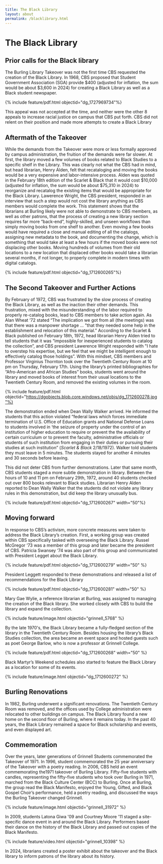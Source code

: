 ```yaml
---
title: The Black Library
layout: about
permalink: /blacklibrary.html
---
```

# The Black Library

## Prior calls for the Black library
The Burling Library Takeover was not the first time CBS requested the creation of the Black Library. In 1968, CBS proposed that Student Government Association (SGA)  provide $400 (adjusted for inflation, the sum would be about $3,600 in 2024) for creating a Black Library as well as a Black student newspaper. 

{% include feature/pdf.html objectid="dg_1727969734"%}

This appeal was not accepted at the time, and neither were the other 8 appeals to increase racial justice on campus that CBS put forth.  CBS did not relent on their position and made more attempts to create a Black Library

## Aftermath of the Takeover
While the demands from the Takeover were more or less formally approved by campus administration, the fruition of the demands were far slower. At first, the library moved a few volumes of books related to Black Studies to a specific shelf in the Library. This was clearly not what the CBS had in mind, but head librarian, Henry Alden, felt that recataloging and moving the books would be a very expensive and labor-intensive process. Alden was quoted in the February 18th edition of the Scarlet & Black that it would cost $10,000 (adjusted for inflation, the sum would be about $75,310 in 2024) to reorganize and recatalog the existing items that would be appropriate for the Black Library. Lawerence Wright, the CBS president, responded in an interview that such a step would not cost the library anything as CBS members would complete the work. 
This statement shows that the librarians at  Burling likely were not able to demonstrate to CBS members, as well as other patrons, that the process of creating a new library section requires far more “back-end”, highly-skilled, and unseen workflows than simply moving books from one shelf to another. Even moving a few books would have required a close and manual editing of all the catalogs, assigning new metadata to the book, and documenting the change, which is something that would take at least a few hours if the moved books were not displacing other books. Moving hundreds of volumes from their old locations to a new location that displaced other books would take a librarian several months, if not longer, to properly complete in modern times with digital catalogs. 

{% include feature/pdf.html objectid="dg_1712600265"%}

## The Second Takeover and Further Actions
By February of 1972, CBS was frustrated by the slow process of creating the Black Library, as well as the inaction their other demands. This frustration, mixed with the misunderstanding of the labor required to properly re-catalog books, lead to CBS members to take action again. As Alan Wheat ‘72 stated “The implication we got from all (the meetings) was that there was a manpower shortage … "that they needed some help in the establishment and relocation of this material.” According to the Scarlet & Black published on February 18th, 1972, head librarian Henry Alden tried to tell students that it was  “impossible for inexperienced students to catalog the collection”, and CBS president Lawerence Wright responded with "I hate to overstep his expertise, but we feel that we might be intelligent enough to effectively catalog those holdings”.
With this mindset, CBS members and Professor Virginius Thornton took over the Twentieth Century Room at 10 pm on Thursday, February 17th. Using the library’s printed bibliographies for “Afro-American and African Studies” books, students went around the library and moved books of interest from their usual locations to the Twentieth Century Room, and removed the existing volumes in the room. 

{% include feature/pdf.html objectid="https://dgobjects.blob.core.windows.net/objs/dg_1712600278.jpg"%}

The demonstration ended when Dean Wally Walker arrived. He informed the students that this action violated “federal laws which forces immediate termination of U.S. Office of Education grants and National Defense Loans to students involved in ‘the seizure of property under the control of an institution of higher education to require or prevent the the availability of certain curriculum or to prevent the faculty, administrative officials or students of such institution from engaging in their duties or pursuing their studies at such institution” (*Scarlet & Black* 2/18/1972).  Walker told students they must leave in 5 minutes. The students stayed for another 4 minutes and 30 seconds before leaving. 

This did not deter CBS from further demonstrations. Later that same month, CBS students staged a more subtle demonstration in library. Between the hours of 10 and 11 pm on February 29th, 1972, around 40 students checked out over 800 books relevant to Black studies. Librarian Henry Alden reported to Dean Wally Walker that the students did not violate any library rules in this demonstration, but did keep the library unusually bus.

{% include feature/pdf.html objectid="dg_1712600267" width="50"%}

## Moving forward
In response to CBS’s activism, more concrete measures were taken to address the Black Library’s creation. First, a working group was created within CBS specifically tasked with overseeing the Black Library. Russel McGregor ‘73 was a member of this group and later became the president of CBS. Patricia Swansey ‘74 was also part of this group and communicated with President Legget about the Black Library. 

{% include feature/pdf.html objectid="dg_1712600279" width="50" %}

President Leggett responded to these demonstrations and released a list of recommendations for the Black Library

{% include feature/pdf.html objectid="dg_1712600281" width="50" %}

Mary Gae Wylie, a reference librarian at Burling, was assigned to managing the creation of the Black library. She worked closely with CBS to build the library and expand the collection.  

{% include feature/image.html objectid="grinnell_5768" %}

By the late 1970's, the Black Library became a fully-fledged section of the library in the Twentieth Century Room. Besides housing the library’s Black Studies collection, the area became an event space and hosted guests such as poet George Barlow, who is now a professor at Grinnell College. 

{% include feature/pdf.html objectid="dg_1712600268" width="50" %}

Black Martyr’s Weekend schedules also started to feature the Black Library as a location for some of its events. 

{% include feature/image.html objectid="dg_1712600272" %}

## Burling Renovations
In 1982, Burling underwent a significant renovations. The Twentieth Century Room was removed, and the offices used by College administration were relocated to other buildings on campus. The Black Library found a new home on the second floor of Burling, where it remains today. In the past 40 years, the Black Library remained a space for Black scholarship and events, and even displayed art. 

## Commemoration
Over the years, later generations of Grinnell Students commemorated the Takeover of 1971. In 1996, student commemorated the 25 year anniversary of the Takeover with a poetry reading. In 2006, CBS held an event commemorating the1971 takeover of Burling Library. Fifty-five students with candles, representing the fifty-five students who took over Burling in 1971, marched from the Black Culture Center (BCC) to Burling. Once at Burling, the group read the Black Manifesto, enjoyed the Young, Gifted, and Black Gospel Choir’s performance, held a poetry reading, and discussed the ways the Burling Takeover changed Grinnell.

{% include feature/image.html objectid="grinnell_31972" %}

In 2009, students Latona Giwa '09 and Courtney Moore '11 staged a site-specific dance event in and around the Black Library. Performers based their dance on the history of the Black Library and passed out copies of the Black Manifesto.

{% include feature/video.html objectid="grinnell_10398" %}

In 2024, librarians created a poster exhibit about the takeover and the Black library to inform patrons of the library about its history.

